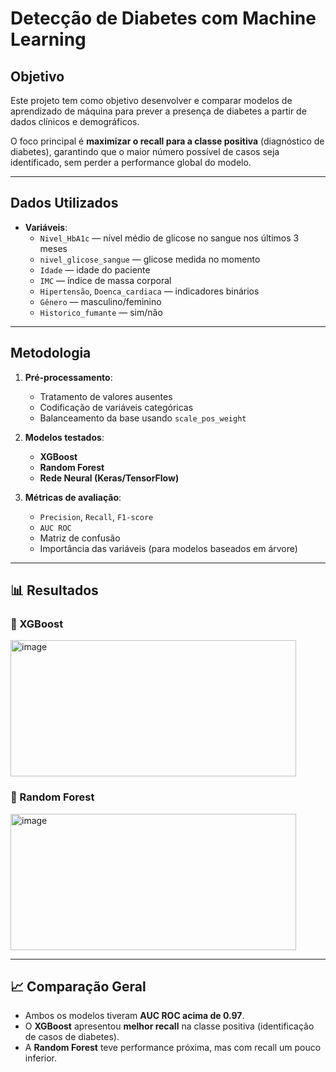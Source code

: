 # Detecção de Diabetes com Machine Learning

## Objetivo
Este projeto tem como objetivo desenvolver e comparar modelos de aprendizado de máquina para prever a presença de diabetes a partir de dados clínicos e demográficos.

O foco principal é **maximizar o recall para a classe positiva** (diagnóstico de diabetes), garantindo que o maior número possível de casos seja identificado, sem perder a performance global do modelo.

---

## Dados Utilizados
- **Variáveis**:
  - `Nivel_HbA1c` — nível médio de glicose no sangue nos últimos 3 meses
  - `nivel_glicose_sangue` — glicose medida no momento
  - `Idade` — idade do paciente
  - `IMC` — índice de massa corporal
  - `Hipertensão`, `Doenca_cardiaca` — indicadores binários
  - `Gênero` — masculino/feminino
  - `Historico_fumante` — sim/não

---

##  Metodologia
1. **Pré-processamento**:
   - Tratamento de valores ausentes
   - Codificação de variáveis categóricas
   - Balanceamento da base usando `scale_pos_weight`

2. **Modelos testados**:
   - **XGBoost**
   - **Random Forest**
   - **Rede Neural (Keras/TensorFlow)**

3. **Métricas de avaliação**:
   - `Precision`, `Recall`, `F1-score`
   - `AUC ROC`
   - Matriz de confusão
   - Importância das variáveis (para modelos baseados em árvore)

---

## 📊 Resultados

### 🔹 XGBoost

<img width="457" height="218" alt="image" src="https://github.com/user-attachments/assets/129fdc94-191e-4eee-b182-acfc09f36ae2" />


### 🔹 Random Forest

<img width="457" height="218" alt="image" src="https://github.com/user-attachments/assets/50816b22-6d5f-4f3f-933c-fa9dfe8fc632" />

---

## 📈 Comparação Geral
- Ambos os modelos tiveram **AUC ROC acima de 0.97**.
- O **XGBoost** apresentou **melhor recall** na classe positiva (identificação de casos de diabetes).
- A **Random Forest** teve performance próxima, mas com recall um pouco inferior.
